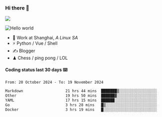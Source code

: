 ### Hi there 👋
![](https://komarev.com/ghpvc/?username=Xuhandsome)


<img src="https://github-readme-stats.vercel.app/api?username=XuHandsome&show_icons=true&theme=merko" alt="Hello world">

<br/>

- 🍻  Work at Shanghai, _A Linux SA_
- ⚡  Python / Vue / Shell
- ✍️  Blogger
- ♟  Chess / ping pong / LOL

#### Coding status last 30 days ⌨️

<!--START_SECTION:waka-->

```txt
From: 20 October 2024 - To: 19 November 2024

Markdown                   21 hrs 44 mins  ███████▒░░░░░░░░░░░░░░░░░   29.89 %
Other                      19 hrs 50 mins  ██████▓░░░░░░░░░░░░░░░░░░   27.28 %
YAML                       17 hrs 15 mins  ██████░░░░░░░░░░░░░░░░░░░   23.72 %
Go                         3 hrs 28 mins   █▒░░░░░░░░░░░░░░░░░░░░░░░   04.77 %
Docker                     3 hrs 19 mins   █░░░░░░░░░░░░░░░░░░░░░░░░   04.57 %
```

<!--END_SECTION:waka-->
